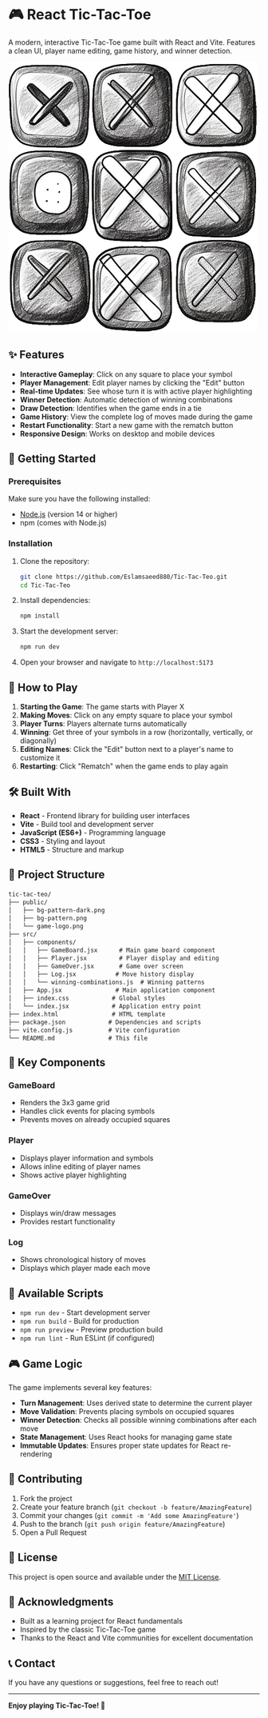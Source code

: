 # 🎮 React Tic-Tac-Toe

A modern, interactive Tic-Tac-Toe game built with React and Vite. Features a clean UI, player name editing, game history, and winner detection.

![Tic-Tac-Toe Game](./public/game-logo.png)

## ✨ Features

- **Interactive Gameplay**: Click on any square to place your symbol
- **Player Management**: Edit player names by clicking the "Edit" button
- **Real-time Updates**: See whose turn it is with active player highlighting
- **Winner Detection**: Automatic detection of winning combinations
- **Draw Detection**: Identifies when the game ends in a tie
- **Game History**: View the complete log of moves made during the game
- **Restart Functionality**: Start a new game with the rematch button
- **Responsive Design**: Works on desktop and mobile devices

## 🚀 Getting Started

### Prerequisites

Make sure you have the following installed:
- [Node.js](https://nodejs.org/) (version 14 or higher)
- npm (comes with Node.js)

### Installation

1. Clone the repository:
   ```bash
   git clone https://github.com/Eslamsaeed880/Tic-Tac-Teo.git
   cd Tic-Tac-Teo
   ```

2. Install dependencies:
   ```bash
   npm install
   ```

3. Start the development server:
   ```bash
   npm run dev
   ```

4. Open your browser and navigate to `http://localhost:5173`

## 🎯 How to Play

1. **Starting the Game**: The game starts with Player X
2. **Making Moves**: Click on any empty square to place your symbol
3. **Player Turns**: Players alternate turns automatically
4. **Winning**: Get three of your symbols in a row (horizontally, vertically, or diagonally)
5. **Editing Names**: Click the "Edit" button next to a player's name to customize it
6. **Restarting**: Click "Rematch" when the game ends to play again

## 🛠️ Built With

- **React** - Frontend library for building user interfaces
- **Vite** - Build tool and development server
- **JavaScript (ES6+)** - Programming language
- **CSS3** - Styling and layout
- **HTML5** - Structure and markup

## 📁 Project Structure

```
tic-tac-teo/
├── public/
│   ├── bg-pattern-dark.png
│   ├── bg-pattern.png
│   └── game-logo.png
├── src/
│   ├── components/
│   │   ├── GameBoard.jsx      # Main game board component
│   │   ├── Player.jsx         # Player display and editing
│   │   ├── GameOver.jsx       # Game over screen
│   │   ├── Log.jsx           # Move history display
│   │   └── winning-combinations.js  # Winning patterns
│   ├── App.jsx               # Main application component
│   ├── index.css            # Global styles
│   └── index.jsx            # Application entry point
├── index.html               # HTML template
├── package.json            # Dependencies and scripts
├── vite.config.js          # Vite configuration
└── README.md               # This file
```

## 🎨 Key Components

### GameBoard
- Renders the 3x3 game grid
- Handles click events for placing symbols
- Prevents moves on already occupied squares

### Player
- Displays player information and symbols
- Allows inline editing of player names
- Shows active player highlighting

### GameOver
- Displays win/draw messages
- Provides restart functionality

### Log
- Shows chronological history of moves
- Displays which player made each move

## 🚀 Available Scripts

- `npm run dev` - Start development server
- `npm run build` - Build for production
- `npm run preview` - Preview production build
- `npm run lint` - Run ESLint (if configured)

## 🎮 Game Logic

The game implements several key features:

- **Turn Management**: Uses derived state to determine the current player
- **Move Validation**: Prevents placing symbols on occupied squares
- **Winner Detection**: Checks all possible winning combinations after each move
- **State Management**: Uses React hooks for managing game state
- **Immutable Updates**: Ensures proper state updates for React re-rendering

## 🤝 Contributing

1. Fork the project
2. Create your feature branch (`git checkout -b feature/AmazingFeature`)
3. Commit your changes (`git commit -m 'Add some AmazingFeature'`)
4. Push to the branch (`git push origin feature/AmazingFeature`)
5. Open a Pull Request

## 📝 License

This project is open source and available under the [MIT License](LICENSE).

## 🙏 Acknowledgments

- Built as a learning project for React fundamentals
- Inspired by the classic Tic-Tac-Toe game
- Thanks to the React and Vite communities for excellent documentation

## 📞 Contact

If you have any questions or suggestions, feel free to reach out!

---

**Enjoy playing Tic-Tac-Toe! 🎉**
